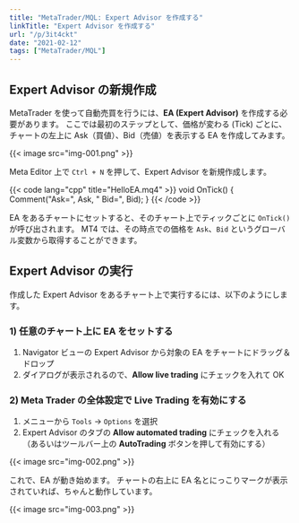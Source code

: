 ```yaml
---
title: "MetaTrader/MQL: Expert Advisor を作成する"
linkTitle: "Expert Advisor を作成する"
url: "/p/3it4ckt"
date: "2021-02-12"
tags: ["MetaTrader/MQL"]
---
```


Expert Advisor の新規作成
----

MetaTrader を使って自動売買を行うには、__EA (Expert Advisor)__ を作成する必要があります。
ここでは最初のステップとして、価格が変わる (Tick) ごとに、チャートの左上に Ask（買値）、Bid（売値）を表示する EA を作成してみます。　

{{< image src="img-001.png" >}}

Meta Editor 上で `Ctrl + N` を押して、Expert Advisor を新規作成します。

{{< code lang="cpp" title="HelloEA.mq4" >}}
void OnTick() {
    Comment("Ask=", Ask, " Bid=", Bid);
}
{{< /code >}}

EA をあるチャートにセットすると、そのチャート上でティックごとに `OnTick()` が呼び出されます。
MT4 では、その時点での価格を `Ask`、`Bid` というグローバル変数から取得することができます。


Expert Advisor の実行
----

作成した Expert Advisor をあるチャート上で実行するには、以下のようにします。

### 1) 任意のチャート上に EA をセットする

1. Navigator ビューの Expert Advisor から対象の EA をチャートにドラッグ＆ドロップ
2. ダイアログが表示されるので、__Allow live trading__ にチェックを入れて OK

### 2) Meta Trader の全体設定で Live Trading を有効にする

1. メニューから `Tools` → `Options` を選択
2. Expert Advisor のタブの __Allow automated trading__ にチェックを入れる（あるいはツールバー上の __AutoTrading__ ボタンを押して有効にする）

{{< image src="img-002.png" >}}

これで、EA が動き始めます。
チャートの右上に EA 名とにっこりマークが表示されていれば、ちゃんと動作しています。

{{< image src="img-003.png" >}}

